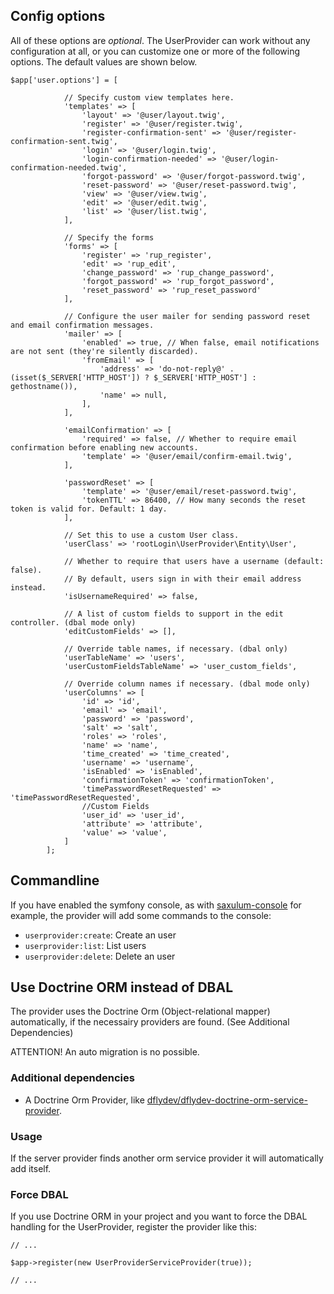 Config options
--------------

All of these options are _optional_.
The UserProvider can work without any configuration at all,
or you can customize one or more of the following options.
The default values are shown below.

```
$app['user.options'] = [

            // Specify custom view templates here.
            'templates' => [
                'layout' => '@user/layout.twig',
                'register' => '@user/register.twig',
                'register-confirmation-sent' => '@user/register-confirmation-sent.twig',
                'login' => '@user/login.twig',
                'login-confirmation-needed' => '@user/login-confirmation-needed.twig',
                'forgot-password' => '@user/forgot-password.twig',
                'reset-password' => '@user/reset-password.twig',
                'view' => '@user/view.twig',
                'edit' => '@user/edit.twig',
                'list' => '@user/list.twig',
            ],

            // Specify the forms
            'forms' => [
                'register' => 'rup_register',
                'edit' => 'rup_edit',
                'change_password' => 'rup_change_password',
                'forgot_password' => 'rup_forgot_password',
                'reset_password' => 'rup_reset_password'
            ],

            // Configure the user mailer for sending password reset and email confirmation messages.
            'mailer' => [
                'enabled' => true, // When false, email notifications are not sent (they're silently discarded).
                'fromEmail' => [
                    'address' => 'do-not-reply@' . (isset($_SERVER['HTTP_HOST']) ? $_SERVER['HTTP_HOST'] : gethostname()),
                    'name' => null,
                ],
            ],

            'emailConfirmation' => [
                'required' => false, // Whether to require email confirmation before enabling new accounts.
                'template' => '@user/email/confirm-email.twig',
            ],

            'passwordReset' => [
                'template' => '@user/email/reset-password.twig',
                'tokenTTL' => 86400, // How many seconds the reset token is valid for. Default: 1 day.
            ],

            // Set this to use a custom User class.
            'userClass' => 'rootLogin\UserProvider\Entity\User',

            // Whether to require that users have a username (default: false).
            // By default, users sign in with their email address instead.
            'isUsernameRequired' => false,

            // A list of custom fields to support in the edit controller. (dbal mode only)
            'editCustomFields' => [],

            // Override table names, if necessary. (dbal only)
            'userTableName' => 'users',
            'userCustomFieldsTableName' => 'user_custom_fields',

            // Override column names if necessary. (dbal mode only)
            'userColumns' => [
                'id' => 'id',
                'email' => 'email',
                'password' => 'password',
                'salt' => 'salt',
                'roles' => 'roles',
                'name' => 'name',
                'time_created' => 'time_created',
                'username' => 'username',
                'isEnabled' => 'isEnabled',
                'confirmationToken' => 'confirmationToken',
                'timePasswordResetRequested' => 'timePasswordResetRequested',
                //Custom Fields
                'user_id' => 'user_id',
                'attribute' => 'attribute',
                'value' => 'value',
            ]
        ];
```

Commandline
-----------

If you have enabled the symfony console, as with [saxulum-console](https://github.com/saxulum/saxulum-console) for example, the provider will add some commands to the console:

* `userprovider:create`: Create an user
* `userprovider:list`: List users
* `userprovider:delete`: Delete an user

Use Doctrine ORM instead of DBAL
--------------------------------

The provider uses the Doctrine Orm (Object-relational mapper) automatically, if the necessairy providers are found. (See Additional Dependencies)

ATTENTION! An auto migration is no possible.

### Additional dependencies

* A Doctrine Orm Provider, like [dflydev/dflydev-doctrine-orm-service-provider](https://github.com/dflydev/dflydev-doctrine-orm-service-provider).

### Usage

If the server provider finds another orm service provider it will automatically add itself.

### Force DBAL

If you use Doctrine ORM in your project and you want to force the DBAL handling for the UserProvider, register the provider like this:

```
// ...

$app->register(new UserProviderServiceProvider(true));

// ...
```